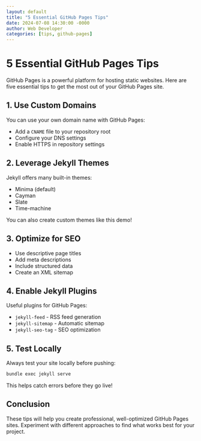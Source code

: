 ```yaml
---
layout: default
title: "5 Essential GitHub Pages Tips"
date: 2024-07-08 14:30:00 -0000
author: Web Developer
categories: [tips, github-pages]
---
```


# 5 Essential GitHub Pages Tips

GitHub Pages is a powerful platform for hosting static websites. Here are five essential tips to get the most out of your GitHub Pages site.

## 1. Use Custom Domains

You can use your own domain name with GitHub Pages:
- Add a `CNAME` file to your repository root
- Configure your DNS settings
- Enable HTTPS in repository settings

## 2. Leverage Jekyll Themes

Jekyll offers many built-in themes:
- Minima (default)
- Cayman
- Slate
- Time-machine

You can also create custom themes like this demo!

## 3. Optimize for SEO

- Use descriptive page titles
- Add meta descriptions
- Include structured data
- Create an XML sitemap

## 4. Enable Jekyll Plugins

Useful plugins for GitHub Pages:
- `jekyll-feed` - RSS feed generation
- `jekyll-sitemap` - Automatic sitemap
- `jekyll-seo-tag` - SEO optimization

## 5. Test Locally

Always test your site locally before pushing:

```bash
bundle exec jekyll serve
```

This helps catch errors before they go live!

## Conclusion

These tips will help you create professional, well-optimized GitHub Pages sites. Experiment with different approaches to find what works best for your project.